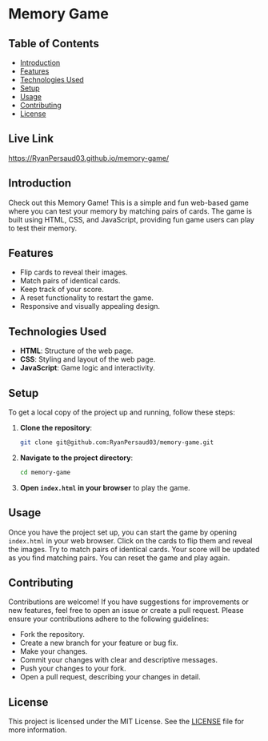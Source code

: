 # Memory Game

## Table of Contents

- [Introduction](#introduction)
- [Features](#features)
- [Technologies Used](#technologies-used)
- [Setup](#setup)
- [Usage](#usage)
- [Contributing](#contributing)
- [License](#license)

## Live Link

https://RyanPersaud03.github.io/memory-game/

## Introduction

Check out this Memory Game! This is a simple and fun web-based game where you can test your memory by matching pairs of cards. The game is built using HTML, CSS, and JavaScript, providing fun game users can play to test their memory.

## Features

- Flip cards to reveal their images.
- Match pairs of identical cards.
- Keep track of your score.
- A reset functionality to restart the game.
- Responsive and visually appealing design.

## Technologies Used

- **HTML**: Structure of the web page.
- **CSS**: Styling and layout of the web page.
- **JavaScript**: Game logic and interactivity.

## Setup

To get a local copy of the project up and running, follow these steps:

1. **Clone the repository**:

   ```sh
   git clone git@github.com:RyanPersaud03/memory-game.git
   ```

2. **Navigate to the project directory**:

   ```sh
   cd memory-game
   ```

3. **Open `index.html` in your browser** to play the game.

## Usage

Once you have the project set up, you can start the game by opening `index.html` in your web browser. Click on the cards to flip them and reveal the images. Try to match pairs of identical cards. Your score will be updated as you find matching pairs. You can reset the game and play again.

## Contributing

Contributions are welcome! If you have suggestions for improvements or new features, feel free to open an issue or create a pull request. Please ensure your contributions adhere to the following guidelines:

- Fork the repository.
- Create a new branch for your feature or bug fix.
- Make your changes.
- Commit your changes with clear and descriptive messages.
- Push your changes to your fork.
- Open a pull request, describing your changes in detail.

## License

This project is licensed under the MIT License. See the [LICENSE](LICENSE) file for more information.
